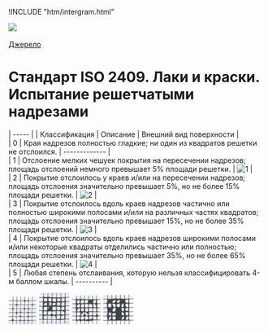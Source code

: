 !INCLUDE "htm/intergram.html"

![](https://chart.googleapis.com/chart?chs=180x180&amp;cht=qr&amp;chl=https://pp.vokov.tk/%D0%B2%D0%B8%D0%B1%D1%96%D1%80_%D1%84%D0%B0%D1%80%D0%B1%D0%B8.html) 

[Джерело](http://vseokraskah.net/standart-iso-2409 "Permalink to Стандарт ISO 2409. Лаки и краски. Испытание решетчатыми надрезами")

# Стандарт ISO 2409. Лаки и краски. Испытание решетчатыми надрезами


| ----- |
| Классификация |  Описание |  Внешний вид поверхности |  
| 0 |  Края надрезов полностью гладкие; ни один из квадратов решетки не отслоился. |  \------------- |  
| 1 |  Отслоение мелких чешуек покрытия на пересечении надрезов; площадь отслоений немного превышает 5% площади решетки. |  ![][1] |  
| 2 |  Покрытие отслоилось у краев и/или на пересечении надрезов; площадь отслоения значительно превышает 5%, но не более 15% площади решетки. |  ![][2] |  
| 3 |  Покрытие отслоилось вдоль краев надрезов частично или полностью широкими полосами и/или на различных частях квадратов; площадь отслоения значительно превышает 15%, но не более 35% площади решетки. |  ![][3] |  
| 4 |  Покрытие отслоилось вдоль краев надрезов широкими полосами и/или некоторые квадраты отделились частично или полностью; площадь отслоения значительно превышает 35%, но не более 65% площади решетки. |  ![][4] |  
| 5 |  Любая степень отслаивания, которую нельзя классифицировать 4-м баллом шкалы. |  \---------- | 

[1]: http://vseokraskah.net/wp-content/uploads/2011/09/12.jpg "1"
[2]: http://vseokraskah.net/wp-content/uploads/2011/09/2.jpg "2"
[3]: http://vseokraskah.net/wp-content/uploads/2011/09/3.jpg "3"
[4]: http://vseokraskah.net/wp-content/uploads/2011/09/4.jpg "4"

  ![caption](/img/12.jpg)
  ![caption](/img/2.jpg)
  ![caption](/img/3.jpg)
  ![caption](/img/4.jpg)
  